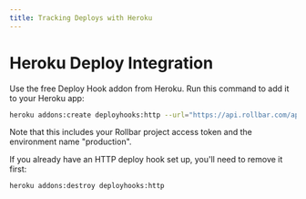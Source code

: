 ```yaml
---
title: Tracking Deploys with Heroku
---
```


# Heroku Deploy Integration

Use the free Deploy Hook addon from Heroku. Run this command to add it
to your Heroku app:

```bash
heroku addons:create deployhooks:http --url="https://api.rollbar.com/api/1/deploy/?access_token=POST_SERVER_ITEM_ACCESS_TOKEN&environment=production"
```

Note that this includes your Rollbar project access token and the
environment name "production".

If you already have an HTTP deploy hook set up, you'll need to remove it
first:

```bash
heroku addons:destroy deployhooks:http
```
